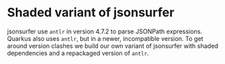 # Shaded variant of jsonsurfer

jsonsurfer use `antlr` in version 4.7.2 to parse JSONPath expressions.
Quarkus also uses `antlr`, but in a newer, incompatible version. To get
around version clashes we build our own variant of jsonsurfer with
shaded dependencies and a repackaged version of `antlr`.
